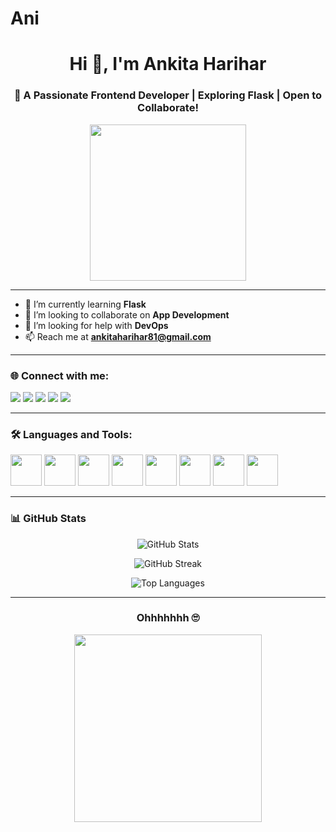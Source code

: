 # Ani

<h1 align="center">Hi 👋, I'm Ankita Harihar</h1>
<h3 align="center">🚀 A Passionate Frontend Developer | Exploring Flask | Open to Collaborate!</h3>

<p align="center">
  <img src="https://i.pinimg.com/originals/97/51/ba/9751ba186c9ba05ae3e6cb1d0b431953.gif" width="250"/>
</p>

---

- 🌱 I’m currently learning **Flask**  
- 👯 I’m looking to collaborate on **App Development**  
- 🤝 I’m looking for help with **DevOps**  
- 📫 Reach me at **ankitaharihar81@gmail.com**

---

<h3 align="left">🌐 Connect with me:</h3>
<p align="left">
  <a href="https://codepen.io/ankita-harihar" target="blank"><img src="https://img.shields.io/badge/Codepen-%23131417.svg?style=for-the-badge&logo=codepen&logoColor=white" /></a>
  <a href="https://medium.com/@ankitaharihar81" target="blank"><img src="https://img.shields.io/badge/Medium-000000?style=for-the-badge&logo=Medium&logoColor=white" /></a>
  <a href="https://www.codechef.com/users/shery221b" target="blank"><img src="https://img.shields.io/badge/CodeChef-%23958157.svg?style=for-the-badge&logo=codechef&logoColor=white" /></a>
  <a href="https://leetcode.com/u/ankitaharihar81/" target="blank"><img src="https://img.shields.io/badge/LeetCode-000000?style=for-the-badge&logo=LeetCode&logoColor=white" /></a>
  <a href="https://www.geeksforgeeks.org/user/ankitahasnuv/" target="blank"><img src="https://img.shields.io/badge/GeeksforGeeks-1f8b4c?style=for-the-badge&logo=geeksforgeeks&logoColor=white" /></a>
</p>

---

<h3 align="left">🛠️ Languages and Tools:</h3>
<p align="left">
  <img src="https://media.giphy.com/media/XAxylRMCdpbEWUAvr8/giphy.gif" width="50" /> 
  <img src="https://media.giphy.com/media/fsEaZldNC8A1PJ3mwp/giphy.gif" width="50" />
  <img src="https://media.giphy.com/media/Sr8xDpMwVKOHUWDVRD/giphy.gif" width="50" />
  <img src="https://media.giphy.com/media/3oriO0OEd9QIDdllqo/giphy.gif" width="50" />
  <img src="https://media.giphy.com/media/IdyAQJVN2kVPNUrojM/giphy.gif" width="50" />
  <img src="https://media.giphy.com/media/ln7z2eWriiQAllfVcn/giphy.gif" width="50" />
  <img src="https://media.giphy.com/media/KAq5w47R9rmTuvWOWa/giphy.gif" width="50" />
  <img src="https://media.giphy.com/media/kH1DBkPNyZPOk0BxrM/giphy.gif" width="50" />
</p>

---

<h3 align="left">📊 GitHub Stats</h3>

<p align="center">
  <img src="https://github-readme-stats.vercel.app/api?username=adownloader17&show_icons=true&theme=radical" alt="GitHub Stats" />
</p>

<p align="center">
  <img src="https://github-readme-streak-stats.herokuapp.com/?user=adownloader17&theme=radical" alt="GitHub Streak" />
</p>

<p align="center">
  <img src="https://github-readme-stats.vercel.app/api/top-langs/?username=adownloader17&layout=compact&theme=radical" alt="Top Languages" />
</p>

---

<h3 align="center">Ohhhhhhh 🙄</h3>
<p align="center">
  <img src="https://i.pinimg.com/originals/ba/c1/cd/bac1cdc1522ec6e9305e9e9b38b20bfd.gif" width="300" />
</p>
